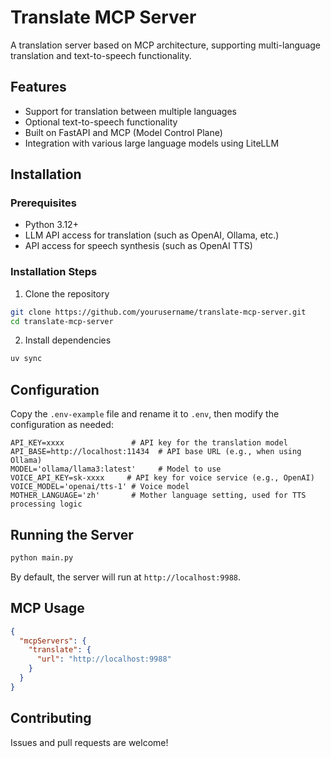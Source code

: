 # Translate MCP Server

A translation server based on MCP architecture, supporting multi-language translation and text-to-speech functionality.

## Features

- Support for translation between multiple languages
- Optional text-to-speech functionality
- Built on FastAPI and MCP (Model Control Plane)
- Integration with various large language models using LiteLLM

## Installation

### Prerequisites

- Python 3.12+
- LLM API access for translation (such as OpenAI, Ollama, etc.)
- API access for speech synthesis (such as OpenAI TTS)

### Installation Steps

1. Clone the repository

```bash
git clone https://github.com/yourusername/translate-mcp-server.git
cd translate-mcp-server
```

2. Install dependencies

```bash
uv sync
```

## Configuration

Copy the `.env-example` file and rename it to `.env`, then modify the configuration as needed:

```
API_KEY=xxxx               # API key for the translation model
API_BASE=http://localhost:11434  # API base URL (e.g., when using Ollama)
MODEL='ollama/llama3:latest'     # Model to use
VOICE_API_KEY=sk-xxxx     # API key for voice service (e.g., OpenAI)
VOICE_MODEL='openai/tts-1' # Voice model
MOTHER_LANGUAGE='zh'       # Mother language setting, used for TTS processing logic
```

## Running the Server

```bash
python main.py
```

By default, the server will run at `http://localhost:9988`.

## MCP Usage

```json
{
  "mcpServers": {
    "translate": {
      "url": "http://localhost:9988"
    }
  }
}
```


## Contributing

Issues and pull requests are welcome!
